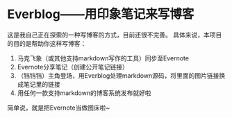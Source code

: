 Everblog——用印象笔记来写博客
===
这是我自己正在探索的一种写博客的方式，目前还很不完善。
具体来说，本项目的目的是帮助你这样写博客：

1. 马克飞象（或其他支持markdown写作的工具）同步至Evernote
2. Evernote分享笔记（创建公开笔记链接）
3. （铛铛铛）主角登场，用Everblog处理markdown源码，将里面的图片链接换成笔记里的链接
4. 用任何一款支持markdown的博客系统发布就好啦

简单说，就是把Evernote当做图床啦~
